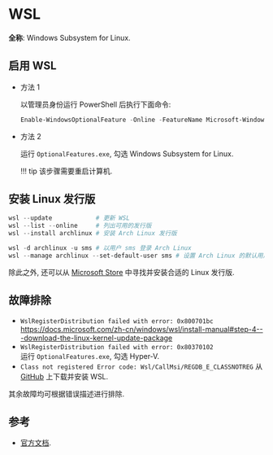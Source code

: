 # WSL

**全称**: Windows Subsystem for Linux.  

## 启用 WSL

- 方法 1

    以管理员身份运行 PowerShell 后执行下面命令:

    ```ps1
    Enable-WindowsOptionalFeature -Online -FeatureName Microsoft-Windows-Subsystem-Linux
    ```

- 方法 2

    运行 `OptionalFeatures.exe`, 勾选 Windows Subsystem for Linux.

    !!! tip
        该步骤需要重启计算机.  

## 安装 Linux 发行版

```ps1
wsl --update            # 更新 WSL
wsl --list --online     # 列出可用的发行版
wsl --install archlinux # 安装 Arch Linux 发行版

wsl -d archlinux -u sms # 以用户 sms 登录 Arch Linux
wsl --manage archlinux --set-default-user sms # 设置 Arch Linux 的默认用户为 sms
```

除此之外, 还可以从 [Microsoft Store](ms-windows-store://search/?query=WSL) 中寻找并安装合适的 Linux 发行版.

## 故障排除

- `WslRegisterDistribution failed with error: 0x800701bc`  
    <https://docs.microsoft.com/zh-cn/windows/wsl/install-manual#step-4---download-the-linux-kernel-update-package>
- `WslRegisterDistribution failed with error: 0x80370102`  
    运行 `OptionalFeatures.exe`, 勾选 Hyper-V.  
- `Class not registered Error code: Wsl/CallMsi/REGDB_E_CLASSNOTREG`
    从 [GitHub](https://github.com/microsoft/WSL/releases) 上下载并安装 WSL.

其余故障均可根据错误描述进行排除.

## 参考

- [官方文档](https://learn.microsoft.com/en-us/windows/wsl/).
